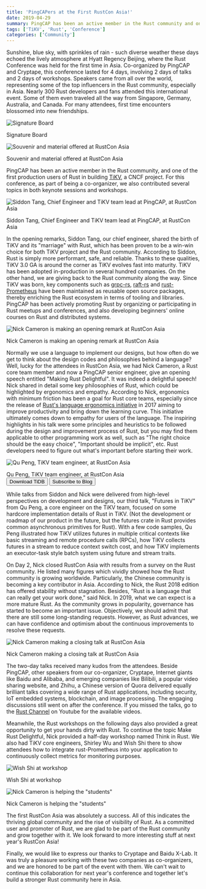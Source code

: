 ```yaml
---
title: 'PingCAPers at the First RustCon Asia!'
date: 2019-04-29
summary: PingCAP has been an active member in the Rust community and one of the first production users of Rust in building TiKV. As part of being a co-organizer for the first RustCon Asia, PingCAP also contributed several topics in both keynote sessions and workshops.
tags: ['TiKV', 'Rust', 'Conference']
categories: ['Community']
---
```


Sunshine, blue sky, with sprinkles of rain - such diverse weather these days echoed the lively atmosphere at Hyatt Regency Beijing, where the Rust Conference was held for the first time in Asia. Co-organized by PingCAP and Cryptape, this conference lasted for 4 days, involving 2 days of talks and 2 days of workshops. Speakers came from all over the world, representing some of the top influencers in the Rust community, especially in Asia. Nearly 300 Rust developers and fans attended this international event. Some of them even traveled all the way from Singapore, Germany, Australia, and Canada. For many attendees, first time encounters  blossomed into new friendships.

![Signature Board](media/signature-board.png)
<div class="caption-center"> Signature Board </div>

![Souvenir and material offered at RustCon Asia](media/souvenir-and-material-offered-at-rustcon-asia.png)
<div class="caption-center"> Souvenir and material offered at RustCon Asia </div>

PingCAP has been an active member in the Rust community, and one of the first production users of Rust in building [TiKV](https://github.com/tikv/tikv), a CNCF project. For this conference, as part of being a co-organizer, we also contributed several topics in both keynote sessions and workshops.

![Siddon Tang, Chief Engineer and TiKV team lead at PingCAP, at RustCon Asia](media/siddon-tang-at-rustcon-asia.png)
<div class="caption-center"> Siddon Tang, Chief Engineer and TiKV team lead at PingCAP, at RustCon Asia </div>

In the opening remarks, Siddon Tang, our chief engineer, shared the birth of TiKV and its "marriage" with Rust, which has been proven to be a win-win choice for both TiKV project and the Rust community. According to Siddon, Rust is simply more performant, safe, and reliable. Thanks to these qualities, TiKV 3.0 GA is around the corner as TiKV evolves fast into maturity. TiKV has been adopted in-production in several hundred companies. On the other hand, we are giving back to the Rust community along the way. Since TiKV was born, key components such as [grpc-rs](https://github.com/pingcap/grpc-rs), [raft-rs](https://github.com/pingcap/raft-rs) and [rust-Prometheus](https://github.com/pingcap/rust-prometheus) have been maintained as reusable open source packages, thereby enriching the Rust ecosystem in terms of tooling and libraries. PingCAP has been actively promoting Rust by organizing or participating in Rust meetups and conferences, and also developing beginners' online courses on Rust and distributed systems.

![Nick Cameron is making an opening remark at RustCon Asia](media/nick-cameron-is-making-an-opening-remark-at-rustcon-asia.png)
<div class="caption-center"> Nick Cameron is making an opening remark at RustCon Asia </div>

Normally we use a language to implement our designs, but how often do we get to think about the design codes and philosophies behind a language? Well, lucky for the attendees in RustCon Asia, we had Nick Cameron, a Rust core team member and now a PingCAP senior engineer, give an opening speech entitled "Making Rust Delightful". It was indeed a delightful speech! Nick shared in detail some key philosophies of Rust, which could be highlighted by ergonomics and empathy. According to Nick, ergonomics with minimum friction has been a goal for Rust core teams, especially since the release of [Rust's language ergonomics initiative](https://blog.rust-lang.org/2017/03/02/lang-ergonomics.html) in 2017 aiming to improve productivity and bring down the learning curve. This initiative ultimately comes down to empathy for users of the language. The inspiring highlights in his talk were some principles and heuristics to be followed during the design and improvement process of Rust, but you may find them applicable to other programming work as well, such as "The right choice should be the easy choice", "Important should be implicit", etc. Rust developers need to figure out what's important before starting their work.

![Qu Peng, TiKV team engineer, at RustCon Asia](media/qu-peng-at-rustcon-asia.png)
<div class="caption-center"> Qu Peng, TiKV team engineer, at RustCon Asia </div>

<div class="trackable-btns">
    <a href="/download" onclick="trackViews('PingCAPers at the First RustCon Asia!', 'download-tidb-btn-middle')"><button>Download TiDB</button></a>
    <a href="https://share.hsforms.com/1e2W03wLJQQKPd1d9rCbj_Q2npzm" onclick="trackViews('PingCAPers at the First RustCon Asia!', 'subscribe-blog-btn-middle')"><button>Subscribe to Blog</button></a>
</div>

While talks from Siddon and Nick were delivered from high-level perspectives on development and designs, our third talk, "Futures in TiKV" from Qu Peng, a core engineer on the TiKV team, focused on some hardcore implementation details of Rust in TiKV. (Not the development or roadmap of our product in the future, but the futures crate in Rust provides common asynchronous primitives for Rust). With a few code samples, Qu Peng illustrated how TiKV utilizes futures in multiple critical contexts like basic streaming and remote procedure calls (RPCs), how TiKV collects futures in a stream to reduce context switch cost, and how TiKV implements an executor-task style batch system using future and stream traits.

On Day 2, Nick closed RustCon Asia with results from a survey on the Rust community. He listed many figures which vividly showed how the Rust community is growing worldwide. Particularly, the Chinese community is becoming a key contributor in Asia. According to Nick, the Rust 2018 edition has offered stability without stagnation. Besides, "Rust is a language that can really get your work done," said Nick. In 2019, what we can expect is a more mature Rust. As the community grows in popularity, governance has started to become an important issue. Objectively, we should admit that there are still some long-standing requests. However, as Rust advances, we can have confidence and optimism about the continuous improvements to resolve these requests.

![Nick Cameron making a closing talk at RustCon Asia](media/nick-cameron-making-a-closing-talk-at-rustcon-asia.png)
<div class="caption-center"> Nick Cameron making a closing talk at RustCon Asia </div>

The two-day talks received many kudos from the attendees. Beside PingCAP, other speakers from our co-organizer, Cryptape, Internet giants like Baidu and Alibaba, and emerging companies like Bilibili, a popular video sharing website, and Zhihu, a Chinese version of Quora delivered equally brilliant talks covering a wide range of Rust applications, including security, IoT embedded systems, blockchain, and image processing. The engaging discussions still went on after the conference. If you missed the talks, go to the [Rust Channel](https://www.youtube.com/channel/UCaYhcUwRBNscFNUKTjgPFiA) on Youtube for the available videos.

Meanwhile, the Rust workshops on the following days also provided a great opportunity to get your hands dirty with Rust. To continue the topic Make Rust Delightful, Nick provided a half-day workshop named Think in Rust. We also had TiKV core engineers, Shirley Wu and Wish Shi there to show attendees how to integrate rust-Prometheus into your application to continuously collect metrics for monitoring purposes.

![Wish Shi at workshop](media/wish-shi-at-workshop.png)
<div class="caption-center"> Wish Shi at workshop </div>

![Nick Cameron is helping the "students"](media/nick-cameron-is-helping-the-students.png)
<div class="caption-center"> Nick Cameron is helping the "students" </div>

The first RustCon Asia was absolutely a success. All of this indicates the thriving global community and the rise of visibility of Rust. As a committed user and promoter of Rust, we are glad to be part of the Rust community and grow together with it. We look forward to more interesting stuff at next year's RustCon Asia!  

Finally, we would like to express our thanks to Cryptape and Baidu X-Lab. It was truly a pleasure working with these two companies as co-organizers, and we are honored to be part of the event with them. We can't wait to continue this collaboration for next year's conference and together let's build a stronger Rust community here in Asia.
